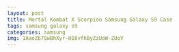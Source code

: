 ```yaml
---
layout: post
title: Mortal Kombat X Scorpion Samsung Galaxy S9 Case
tags: samsung galaxy s9
categories: samsung
img: 1AaoZb7SwBhXyr-H18vfhByZzUoW-ZUoV
---
```

